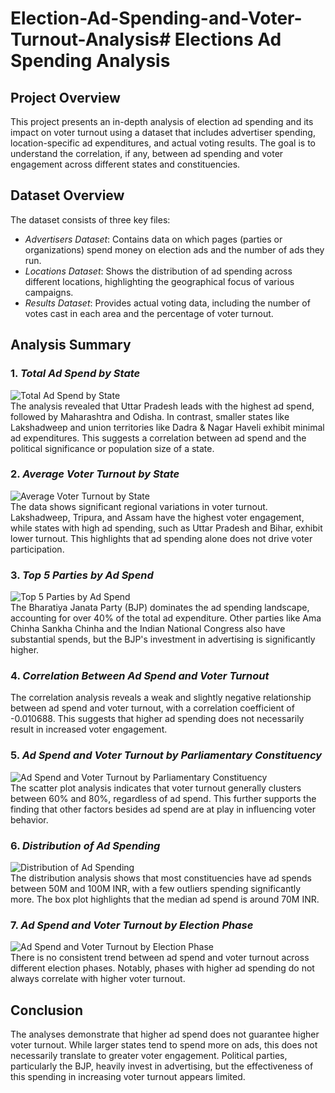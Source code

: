 # Election-Ad-Spending-and-Voter-Turnout-Analysis# Elections Ad Spending Analysis

## Project Overview

This project presents an in-depth analysis of election ad spending and its impact on voter turnout using a dataset that includes advertiser spending, location-specific ad expenditures, and actual voting results. The goal is to understand the correlation, if any, between ad spending and voter engagement across different states and constituencies.

## Dataset Overview

The dataset consists of three key files:

- *Advertisers Dataset*: Contains data on which pages (parties or organizations) spend money on election ads and the number of ads they run.
- *Locations Dataset*: Shows the distribution of ad spending across different locations, highlighting the geographical focus of various campaigns.
- *Results Dataset*: Provides actual voting data, including the number of votes cast in each area and the percentage of voter turnout.



## Analysis Summary

### 1. *Total Ad Spend by State*

![Total Ad Spend by State](chart1.png)  
The analysis revealed that Uttar Pradesh leads with the highest ad spend, followed by Maharashtra and Odisha. In contrast, smaller states like Lakshadweep and union territories like Dadra & Nagar Haveli exhibit minimal ad expenditures. This suggests a correlation between ad spend and the political significance or population size of a state.

### 2. *Average Voter Turnout by State*

![Average Voter Turnout by State](chart2.png)  
The data shows significant regional variations in voter turnout. Lakshadweep, Tripura, and Assam have the highest voter engagement, while states with high ad spending, such as Uttar Pradesh and Bihar, exhibit lower turnout. This highlights that ad spending alone does not drive voter participation.

### 3. *Top 5 Parties by Ad Spend*

![Top 5 Parties by Ad Spend](chart3.png)  
The Bharatiya Janata Party (BJP) dominates the ad spending landscape, accounting for over 40% of the total ad expenditure. Other parties like Ama Chinha Sankha Chinha and the Indian National Congress also have substantial spends, but the BJP's investment in advertising is significantly higher.

### 4. *Correlation Between Ad Spend and Voter Turnout*

The correlation analysis reveals a weak and slightly negative relationship between ad spend and voter turnout, with a correlation coefficient of -0.010688. This suggests that higher ad spending does not necessarily result in increased voter engagement.

### 5. *Ad Spend and Voter Turnout by Parliamentary Constituency*

![Ad Spend and Voter Turnout by Parliamentary Constituency](chart4.png)  
The scatter plot analysis indicates that voter turnout generally clusters between 60% and 80%, regardless of ad spend. This further supports the finding that other factors besides ad spend are at play in influencing voter behavior.

### 6. *Distribution of Ad Spending*

![Distribution of Ad Spending](chart5.png)  
The distribution analysis shows that most constituencies have ad spends between 50M and 100M INR, with a few outliers spending significantly more. The box plot highlights that the median ad spend is around 70M INR.

### 7. *Ad Spend and Voter Turnout by Election Phase*

![Ad Spend and Voter Turnout by Election Phase](chart6.png)  
There is no consistent trend between ad spend and voter turnout across different election phases. Notably, phases with higher ad spending do not always correlate with higher voter turnout.

## Conclusion

The analyses demonstrate that higher ad spend does not guarantee higher voter turnout. While larger states tend to spend more on ads, this does not necessarily translate to greater voter engagement. Political parties, particularly the BJP, heavily invest in advertising, but the effectiveness of this spending in increasing voter turnout appears limited.
